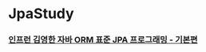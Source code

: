 # JpaStudy

### [인프런 김영한 자바 ORM 표준 JPA 프로그래밍 - 기본편](https://www.inflearn.com/course/ORM-JPA-Basic/dashboard)
